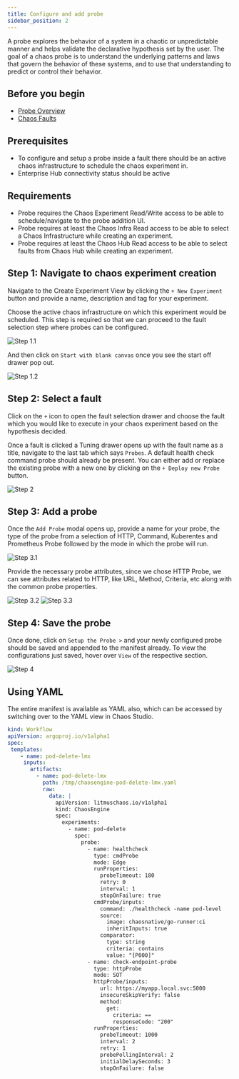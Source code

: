 ```yaml
---
title: Configure and add probe
sidebar_position: 2
---
```


A probe explores the behavior of a system in a chaotic or unpredictable manner and helps validate the declarative hypothesis set by the user. The goal of a chaos probe is to understand the underlying patterns and laws that govern the behavior of these systems, and to use that understanding to predict or control their behavior.

## Before you begin

- [Probe Overview](/docs/chaos-engineering/technical-reference/probes/overview.md)
- [Chaos Faults](/docs/chaos-engineering/technical-reference/chaos-faults/chaos-faults.md)

## Prerequisites

- To configure and setup a probe inside a fault there should be an active chaos infrastructure to schedule the chaos experiment in.
- Enterprise Hub connectivity status should be active

## Requirements

- Probe requires the Chaos Experiment Read/Write access to be able to schedule/navigate to the probe addition UI.
- Probe requires at least the Chaos Infra Read access to be able to select a Chaos Infrastructure while creating an experiment.
- Probe requires at least the Chaos Hub Read access to be able to select faults from Chaos Hub while creating an experiment.

## Step 1: Navigate to chaos experiment creation

Navigate to the Create Experiment View by clicking the `+ New Experiment` button and provide a name, description and tag for your experiment.

Choose the active chaos infrastructure on which this experiment would be scheduled. This step is required so that we can proceed to the fault selection step where probes can be configured.

![Step 1.1](./static/configure-and-add-probe/step1.1.png)

And then click on `Start with blank canvas` once you see the start off drawer pop out.

![Step 1.2](./static/configure-and-add-probe/step1.2.png)

## Step 2: Select a fault

Click on the `+` icon to open the fault selection drawer and choose the fault which you would like to execute in your chaos experiment based on the hypothesis decided.

Once a fault is clicked a Tuning drawer opens up with the fault name as a title, navigate to the last tab which says `Probes`. A default health check command probe should already be present. You can either add or replace the existing probe with a new one by clicking on the `+ Deploy new Probe` button.

![Step 2](./static/configure-and-add-probe/step2.png)

## Step 3: Add a probe

Once the `Add Probe` modal opens up, provide a name for your probe, the type of the probe from a selection of HTTP, Command, Kuberentes and Prometheus Probe followed by the mode in which the probe will run.

![Step 3.1](./static/configure-and-add-probe/step3.1.png)

Provide the necessary probe attributes, since we chose HTTP Probe, we can see attributes related to HTTP, like URL, Method, Criteria, etc along with the common probe properties.

![Step 3.2](./static/configure-and-add-probe/step3.2.png)
![Step 3.3](./static/configure-and-add-probe/step3.3.png)

## Step 4: Save the probe

Once done, click on `Setup the Probe >` and your newly configured probe should be saved and appended to the manifest already. To view the configurations just saved, hover over `View` of the respective section.

![Step 4](./static/configure-and-add-probe/step4.png)

## Using YAML

The entire manifest is available as YAML also, which can be accessed by switching over to the YAML view in Chaos Studio.

```yaml
kind: Workflow
apiVersion: argoproj.io/v1alpha1
spec:
 templates:
    - name: pod-delete-lmx
     inputs:
       artifacts:
         - name: pod-delete-lmx
           path: /tmp/chaosengine-pod-delete-lmx.yaml
           raw:
             data: |
               apiVersion: litmuschaos.io/v1alpha1
               kind: ChaosEngine
               spec:
                 experiments:
                   - name: pod-delete
                     spec:
                       probe:
                         - name: healthcheck
                           type: cmdProbe
                           mode: Edge
                           runProperties:
                             probeTimeout: 180
                             retry: 0
                             interval: 1
                             stopOnFailure: true
                           cmdProbe/inputs:
                             command: ./healthcheck -name pod-level
                             source:
                               image: chaosnative/go-runner:ci
                               inheritInputs: true
                             comparator:
                               type: string
                               criteria: contains
                               value: "[P000]"
                         - name: check-endpoint-probe
                           type: httpProbe
                           mode: SOT
                           httpProbe/inputs:
                             url: https://myapp.local.svc:5000
                             insecureSkipVerify: false
                             method:
                               get:
                                 criteria: ==
                                 responseCode: "200"
                           runProperties:
                             probeTimeout: 1000
                             interval: 2
                             retry: 1
                             probePollingInterval: 2
                             initialDelaySeconds: 3
                             stopOnFailure: false
```
